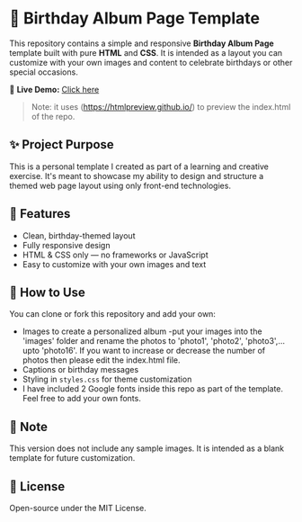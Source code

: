 # 🎉 Birthday Album Page Template

This repository contains a simple and responsive **Birthday Album Page** template built with pure **HTML** and **CSS**. It is intended as a layout you can customize with your own images and content to celebrate birthdays or other special occasions.

🔗 **Live Demo:** 
[Click here](https://htmlpreview.github.io/?https://github.com/rahulsarkar2160/birthday-album/blob/main/index.html) 
>Note: it uses (https://htmlpreview.github.io/) to preview the index.html of the repo.

## ✨ Project Purpose

This is a personal template I created as part of a learning and creative exercise. It's meant to showcase my ability to design and structure a themed web page layout using only front-end technologies.

## 🌈 Features

- Clean, birthday-themed layout
- Fully responsive design
- HTML & CSS only — no frameworks or JavaScript
- Easy to customize with your own images and text

## 🚀 How to Use

You can clone or fork this repository and add your own:

- Images to create a personalized album
    -put your images into the 'images' folder and rename the photos to 'photo1', 'photo2', 'photo3',... upto 'photo16'. If you want to increase or decrease the number of photos then please edit the index.html file.  
- Captions or birthday messages
- Styling in `styles.css` for theme customization
- I have included 2 Google fonts inside this repo as part of the template. Feel free to add your own fonts.

## 📌 Note
This version does not include any sample images. It is intended as a blank template for future customization.

## 📄 License
Open-source under the MIT License.
